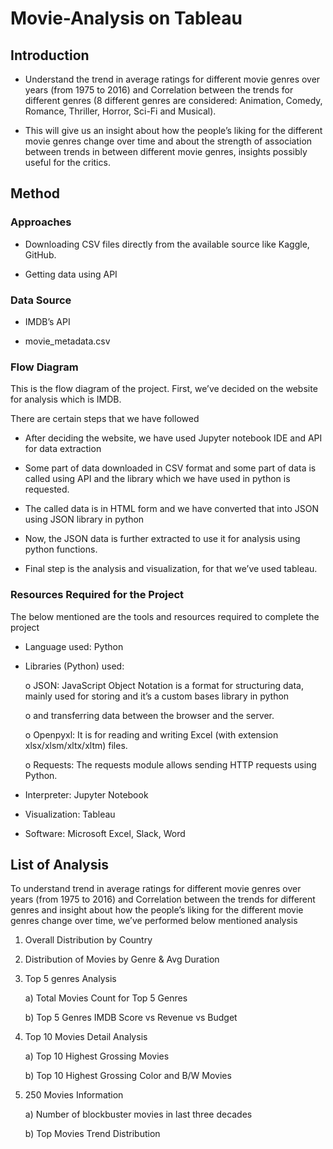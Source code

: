 # Movie-Analysis on Tableau

## Introduction

- Understand the trend in average ratings for different movie genres over years (from 1975 to 2016) and Correlation between the trends for different genres (8 different genres are considered:
Animation, Comedy, Romance, Thriller, Horror, Sci-Fi and Musical).

- This will give us an insight about how the people’s liking for the different movie genres change over time and about the strength of association between trends in between different movie genres,
insights possibly useful for the critics.

## Method

### Approaches

- Downloading CSV files directly from the available source like Kaggle, GitHub.

- Getting data using API

### Data Source

- IMDB’s API

- movie_metadata.csv

### Flow Diagram

This is the flow diagram of the project. First, we’ve decided on the website for analysis which is IMDB.

There are certain steps that we have followed

- After deciding the website, we have used Jupyter notebook IDE and API for data extraction

- Some part of data downloaded in CSV format and some part of data is called using API and the library which we have used in python is requested.

- The called data is in HTML form and we have converted that into JSON using JSON library in python

- Now, the JSON data is further extracted to use it for analysis using python functions.

- Final step is the analysis and visualization, for that we’ve used tableau.

### Resources Required for the Project

The below mentioned are the tools and resources required to complete the project

- Language used: Python

- Libraries (Python) used:

  o JSON: JavaScript Object Notation is a format for structuring data, mainly used for storing and it’s a custom bases library in python
  
  o and transferring data between the browser and the server.

  o Openpyxl: It is for reading and writing Excel (with extension xlsx/xlsm/xltx/xltm) files.

  o Requests: The requests module allows sending HTTP requests using Python.

- Interpreter: Jupyter Notebook

- Visualization: Tableau

- Software: Microsoft Excel, Slack, Word

## List of Analysis

To understand trend in average ratings for different movie genres over years (from 1975 to 2016) and Correlation between the trends for different genres and insight about how the people’s liking for the
different movie genres change over time, we’ve performed below mentioned analysis

1) Overall Distribution by Country

2) Distribution of Movies by Genre & Avg Duration

3) Top 5 genres Analysis

    a) Total Movies Count for Top 5 Genres

    b) Top 5 Genres IMDB Score vs Revenue vs Budget

4) Top 10 Movies Detail Analysis

    a) Top 10 Highest Grossing Movies

    b) Top 10 Highest Grossing Color and B/W Movies

5) 250 Movies Information

    a) Number of blockbuster movies in last three decades

    b) Top Movies Trend Distribution
